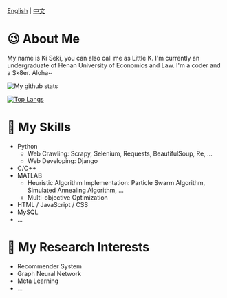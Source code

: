 [English](./README.md) | [中文](./README_zh.md)

# 😉 About Me

My name is Ki Seki, you can also call me as Little K. I'm currently an undergraduate of Henan University of Economics and Law. I'm a coder and a Sk8er. Aloha~

<img align="center" src="https://github-readme-stats.vercel.app/api?username=Ki-Seki&show_icons=true&include_all_commits=true&hide_border=true" alt="My github stats" />

[![Top Langs](https://github-readme-stats.vercel.app/api/top-langs/?username=Ki-Seki&hide=CSS,SCSS&hide_border=true&layout=compact)](https://github.com/anuraghazra/github-readme-stats)


# 🔧 My Skills

- Python
  - Web Crawling: Scrapy, Selenium, Requests, BeautifulSoup, Re, ...
  - Web Developing: Django
- C/C++
- MATLAB
  - Heuristic Algorithm Implementation: Particle Swarm Algorithm, Simulated Annealing Algorithm, ...
  - Multi-objective Optimization
- HTML / JavaScript / CSS
- MySQL
- ...

# 🔬 My Research Interests

- Recommender System
- Graph Neural Network
- Meta Learning
- ...

</p>
</details>
